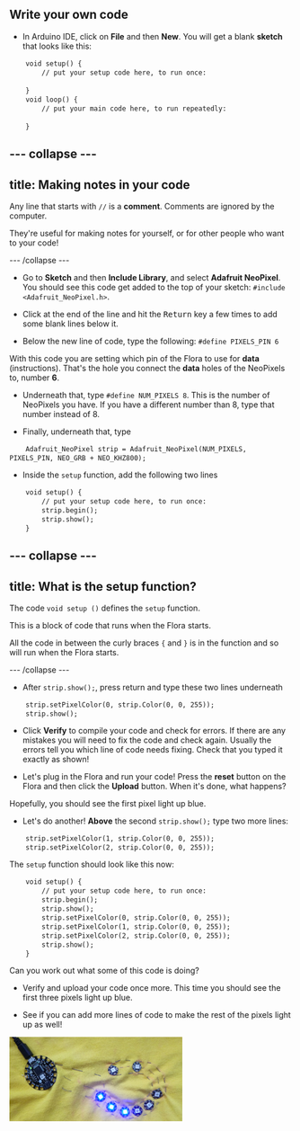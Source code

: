 ## Write your own code

+ In Arduino IDE, click on **File** and then **New**. You will get a blank **sketch** that looks like this:
```
    void setup() {
        // put your setup code here, to run once:

    }
    void loop() {
        // put your main code here, to run repeatedly:

    }
```

--- collapse ---
---
title: Making notes in your code
---

Any line that starts with `//` is a **comment**. Comments are ignored by the computer. 

They're useful for making notes for yourself, or for other people who want to your code!

--- /collapse ---

+ Go to **Sketch** and then **Include Library**, and select **Adafruit NeoPixel**. You should see this code get added to the top of your sketch: `#include <Adafruit_NeoPixel.h>`.

+ Click at the end of the line and hit the <kbd>Return</kbd> key a few times to add some blank lines below it.

+ Below the new line of code, type the following: `#define PIXELS_PIN 6` 

With this code you are setting which pin of the Flora to use for **data** \(instructions\). That's the hole you connect the **data** holes of the NeoPixels to, number **6**.

+ Underneath that, type `#define NUM_PIXELS 8`. This is the number of NeoPixels you have. If you have a different number than 8, type that number instead of 8.

+ Finally, underneath that, type 

``` 
    Adafruit_NeoPixel strip = Adafruit_NeoPixel(NUM_PIXELS, PIXELS_PIN, NEO_GRB + NEO_KHZ800);
```

+ Inside the `setup` function, add the following two lines

``` 
    void setup() {
        // put your setup code here, to run once:
        strip.begin();
        strip.show();
    }
```

--- collapse ---
---
title: What is the setup function?
---

The code `void setup ()` defines the `setup` function.

This is a block of code that runs when the Flora starts.

All the code in between the curly braces `{` and `}` is in the function and so will run when the Flora starts.

--- /collapse ---

+ After `strip.show();`, press return and type these two lines underneath

``` 
    strip.setPixelColor(0, strip.Color(0, 0, 255));
    strip.show();
```

+ Click **Verify** to compile your code and check for errors. If there are any mistakes you will need to fix the code and check again. Usually the errors tell you which line of code needs fixing. Check that you typed it exactly as shown!

+ Let's plug in the Flora and run your code! Press the **reset** button on the Flora and then click the **Upload** button. When it's done, what happens?

Hopefully, you should see the first pixel light up blue. 

+ Let's do another! **Above** the second `strip.show();` type two more lines:

```
    strip.setPixelColor(1, strip.Color(0, 0, 255));
    strip.setPixelColor(2, strip.Color(0, 0, 255));
``` 

The `setup` function should look like this now:

``` 
    void setup() {
        // put your setup code here, to run once:
        strip.begin();
        strip.show();
        strip.setPixelColor(0, strip.Color(0, 0, 255));
        strip.setPixelColor(1, strip.Color(0, 0, 255));
        strip.setPixelColor(2, strip.Color(0, 0, 255));
        strip.show();
    }
```

Can you work out what some of this code is doing?

+ Verify and upload your code once more. This time you should see the first three pixels light up blue. 

+ See if you can add more lines of code to make the rest of the pixels light up as well! 

![](images/threeBlue.png)


